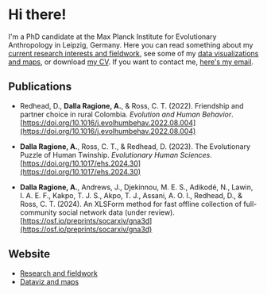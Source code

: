 # Hi there!

I'm a PhD candidate at the Max Planck Institute for Evolutionary Anthropology in Leipzig, Germany.
Here you can read something about my [current research interests and fieldwork](research.md), see some of my [data visualizations and maps](dataviz.md), or download [my CV](https://github.com/ADR1993/ADR1993.github.io/blob/main/assets/DallaRagione_CV.pdf). If you want to contact me, [here's my email](mailto:augusto_dalla_ragione@eva.mpg.de).

## Publications

- Redhead, D., **Dalla Ragione, A.**, & Ross, C. T. (2022). Friendship and partner choice in rural Colombia. *Evolution and Human Behavior*. [https://doi.org/10.1016/j.evolhumbehav.2022.08.004](https://doi.org/10.1016/j.evolhumbehav.2022.08.004)

- **Dalla Ragione, A.**, Ross, C. T., & Redhead, D. (2023). The Evolutionary Puzzle of Human Twinship. *Evolutionary Human Sciences*. [https://doi.org/10.1017/ehs.2024.30](https://doi.org/10.1017/ehs.2024.30)

- **Dalla Ragione, A.**, Andrews, J., Djekinnou, M. E. S., Adikodé, N., Lawin, I. A. E. F., Kakpo, T. J. S., Akpo, T. J., Assani, A. O. I., Redhead, D., & Ross, C. T. (2024). An XLSForm method for fast offline collection of full-community social network data (under review). [https://osf.io/preprints/socarxiv/gna3d](https://osf.io/preprints/socarxiv/gna3d)

## Website

- [Research and fieldwork](research.md)
- [Dataviz and maps](dataviz.md)
